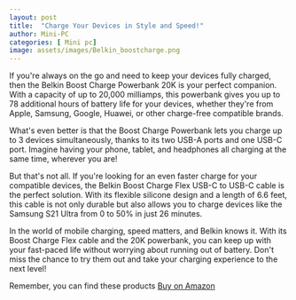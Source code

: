 ```yaml
---
layout: post
title:  "Charge Your Devices in Style and Speed!"
author: Mini-PC
categories: [ Mini pc]
image: assets/images/Belkin_boostcharge.png
--- 
```


If you're always on the go and need to keep your devices fully charged, then the Belkin Boost Charge Powerbank 20K is your perfect companion. With a capacity of up to 20,000 milliamps, this powerbank gives you up to 78 additional hours of battery life for your devices, whether they're from Apple, Samsung, Google, Huawei, or other charge-free compatible brands.

What's even better is that the Boost Charge Powerbank lets you charge up to 3 devices simultaneously, thanks to its two USB-A ports and one USB-C port. Imagine having your phone, tablet, and headphones all charging at the same time, wherever you are!

But that's not all. If you're looking for an even faster charge for your compatible devices, the Belkin Boost Charge Flex USB-C to USB-C cable is the perfect solution. With its flexible silicone design and a length of 6.6 feet, this cable is not only durable but also allows you to charge devices like the Samsung S21 Ultra from 0 to 50% in just 26 minutes.

In the world of mobile charging, speed matters, and Belkin knows it. With its Boost Charge Flex cable and the 20K powerbank, you can keep up with your fast-paced life without worrying about running out of battery. Don't miss the chance to try them out and take your charging experience to the next level!

Remember, you can find these products [Buy on Amazon](https://amzn.to/3Q3af6q)
